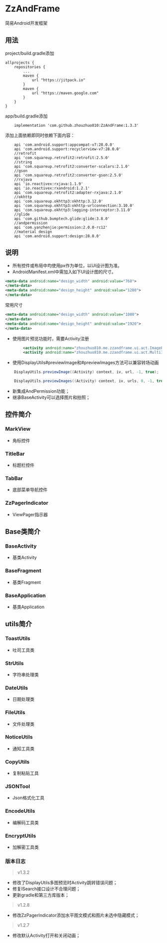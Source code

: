 # ZzAndFrame
简易Android开发框架

## 用法

project/build.gradle添加

```
allprojects {
	repositories {
		...
		maven {
		    url "https://jitpack.io"
		}
		maven {
		    url "https://maven.google.com"
		}
	}
}
```

app/build.gradle添加

```
    implementation 'com.github.zhouzhuo810:ZzAndFrame:1.3.3'
```

添加上面依赖即同时依赖下面内容：
```
    api 'com.android.support:appcompat-v7:28.0.0'
    api 'com.android.support:recyclerview-v7:28.0.0'
    //retrofit
    api 'com.squareup.retrofit2:retrofit:2.5.0'
    //string
    api 'com.squareup.retrofit2:converter-scalars:2.1.0'
    //gson
    api 'com.squareup.retrofit2:converter-gson:2.5.0'
    //rxjava
    api 'io.reactivex:rxjava:1.1.9'
    api 'io.reactivex:rxandroid:1.2.1'
    api 'com.squareup.retrofit2:adapter-rxjava:2.1.0'
    //okhttp
    api 'com.squareup.okhttp3:okhttp:3.12.0'
    api 'com.squareup.okhttp3:okhttp-urlconnection:3.10.0'
    api 'com.squareup.okhttp3:logging-interceptor:3.11.0'
    //glide
    api 'com.github.bumptech.glide:glide:3.8.0'
    //andpermission
    api 'com.yanzhenjie:permission:2.0.0-rc12'
    //material design
    api 'com.android.support:design:28.0.0'
```

## 说明

- 所有控件或布局中均使用px作为单位，以UI设计图为准。
- AndroidManifest.xml中需加入如下UI设计图的尺寸。
```xml
<meta-data android:name="design_width" android:value="768">
</meta-data>
<meta-data android:name="design_height" android:value="1280">
</meta-data>
```
常用尺寸
```xml
<meta-data android:name="design_width" android:value="1080">
</meta-data>
<meta-data android:name="design_height" android:value="1920">
</meta-data>
```


- 使用图片预览功能时，需要Activity注册

```xml
        <activity android:name="zhouzhuo810.me.zzandframe.ui.act.ImagePreviewActivity" />
        <activity android:name="zhouzhuo810.me.zzandframe.ui.act.MultiImagePreviewActivity" />
```

- 使用DisplayUtils#previewImage和#previewImages方法可以兼容转场动画

```java
    DisplayUtils.previewImage((Activity) context, iv, url, -1, true);
```

```java
    DisplayUtils.previewImages((Activity) context, iv, urls, 0, -1, true);
```
- 新集成AndPermission功能；
- 继承BaseActivity可以选择图片和拍照；


## 控件简介

### MarkView

- 角标控件

### TitleBar

- 标题栏控件

### TabBar

- 底部菜单导航控件

### ZzPagerIndicator

- ViewPager指示器

## Base类简介

### BaseActivity

- 基类Activity

### BaseFragment

- 基类Fragment

### BaseApplication

- 基类Application


## utils简介

### ToastUtils

- 吐司工具类

### StrUtils

- 字符串处理类

### DateUtils

- 日期处理类

### FileUtils

- 文件处理类

### NoticeUtils

- 通知工具类

### CopyUtils

- 复制粘贴工具

### JSONTool

- Json格式化工具

### EncodeUtils

- 编解码工具类
 
### EncryptUtils

- 加解密工具类


### 版本日志

> v1.3.2

- 修改了DisplayUtils多图预览时Activity跳转错误问题；
- 修复ISearch接口设计不合理问题；
- 更新gradle和第三方库版本；

> v1.2.8

- 修改ZzPagerIndicator添加水平图文模式和图片未选中隐藏模式；

> v1.2.7

- 修改默认Activity打开和关闭动画；



